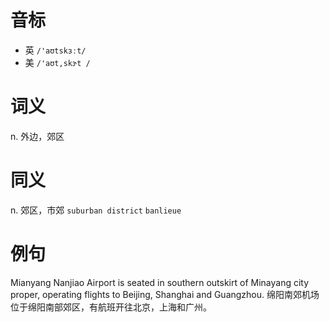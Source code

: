 # 音标

- 英 `/'aʊtskɜːt/`
- 美 `/'aʊt,skɝt /`

# 词义

n. 外边，郊区


# 同义

n. 郊区，市郊
`suburban district` `banlieue`

# 例句

Mianyang Nanjiao Airport is seated in southern outskirt of Minayang city proper, operating flights to Beijing, Shanghai and Guangzhou.
绵阳南郊机场位于绵阳南部郊区，有航班开往北京，上海和广州。


